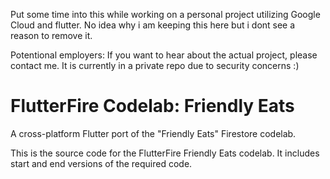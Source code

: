 
Put some time into this while working on a personal project utilizing Google Cloud and flutter. No idea why i am keeping this here but i dont see a reason to remove it.

Potentional employers: If you want to hear about the actual project, please contact me. It is currently in a private repo due to security concerns :)

# FlutterFire Codelab: Friendly Eats
A cross-platform Flutter port of the "Friendly Eats" Firestore codelab.

This is the source code for the FlutterFire Friendly Eats codelab. It includes 
start and end versions of the required code.
